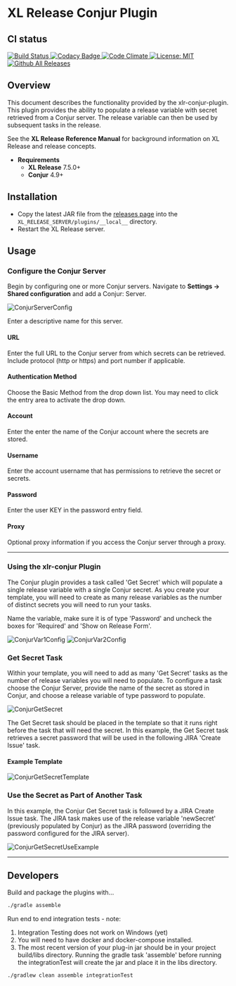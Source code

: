 # XL Release Conjur Plugin #

## CI status ##

[![Build Status][xlr-conjur-travis-image] ][xlr-conjur-travis-url]
[![Codacy Badge][xlr-conjur-plugin-codacy-image] ][xlr-conjur-plugin-codacy-url]
[![Code Climate][xlr-conjur-plugin-code-climate-image] ][xlr-conjur-plugin-code-climate-url]
[![License: MIT][xlr-conjur-plugin-license-image] ][xlr-conjur-plugin-license-url]
[![Github All Releases][xlr-conjur-plugin-downloads-image] ]()

[xlr-conjur-travis-image]: https://travis-ci.org/xebialabs-community/xlr-conjur-plugin.svg?branch=master
[xlr-conjur-travis-url]: https://travis-ci.org/xebialabs-community/xlr-conjur-plugin
[xlr-conjur-plugin-codacy-image]: https://api.codacy.com/project/badge/Grade/88dec34743b84dac8f9aaaa665a99207
[xlr-conjur-plugin-codacy-url]: https://www.codacy.com/app/ladamato/xlr-conjur-plugin

[xlr-conjur-plugin-code-climate-image]: https://codeclimate.com/github/xebialabs-community/xlr-conjur-plugin/badges/gpa.svg
[xlr-conjur-plugin-code-climate-url]: https://codeclimate.com/github/xebialabs-community/xlr-conjur-plugin
[xlr-conjur-plugin-license-image]: https://img.shields.io/badge/License-MIT-yellow.svg
[xlr-conjur-plugin-license-url]: https://opensource.org/licenses/MIT
[xlr-conjur-plugin-downloads-image]: https://img.shields.io/github/downloads/xebialabs-community/xlr-conjur-plugin/total.svg



## Overview ##

This document describes the functionality provided by the xlr-conjur-plugin.
This plugin provides the ability to populate a release variable with secret retrieved from a Conjur server. The release variable can then be used by subsequent tasks in the release. 

See the **XL Release Reference Manual** for background information on XL Release and release concepts.

* **Requirements**
  * **XL Release** 7.5.0+
  * **Conjur** 4.9+


## Installation ##

* Copy the latest JAR file from the [releases page](https://github.com/xebialabs-community/xlr-conjur-plugin/releases) into the `XL_RELEASE_SERVER/plugins/__local__` directory.
* Restart the XL Release server.


## Usage ##

### Configure the Conjur Server ###

Begin by configuring one or more Conjur servers.  Navigate to **Settings -> Shared configuration** and add a Conjur: Server.

![ConjurServerConfig](images/conjur-xlr-server-config.png)

Enter a descriptive name for this server.

#### URL ####

Enter the full URL to the Conjur server from which secrets can be retrieved.  Include protocol (http or https) and port number if applicable.

#### Authentication Method ####

Choose the Basic Method from the drop down list. You may need to click the entry area to activate the drop down.

#### Account ####

Enter the enter the name of the Conjur account where the secrets are stored.

#### Username ####

Enter the account username that has permissions to retrieve the secret or secrets.

#### Password ####

Enter the user KEY in the password entry field.

#### Proxy ####

Optional proxy information if you access the Conjur server through a proxy.

---
### Using the xlr-conjur Plugin ###
The Conjur plugin provides a task called 'Get Secret' which will populate a single release variable with a single Conjur secret. As you create your template, you will need to create as many release variables as the number of distinct secrets you will need to run your tasks. 

Name the variable, make sure it is of type 'Password' and uncheck the boxes for 'Required' and 'Show on Release Form'.

![ConjurVar1Config](images/conjur-xlr-release-var-1.png)
![ConjurVar2Config](images/conjur-xlr-release-var-2.png)

### Get Secret Task ###
Within your template, you will need to add as many 'Get Secret' tasks as the number of release variables you will need to populate. To configure a task choose the Conjur Server, provide the name of the secret as stored in Conjur, and choose a release variable of type password to populate. 

![ConjurGetSecret](images/conjur-xlr-getSecret-task.png)

The Get Secret task should be placed in the template so that it runs right before the task that will need the secret. In this example, the Get Secret task retrieves a secret password that will be used in the following JIRA 'Create Issue' task. 

#### Example Template ####

![ConjurGetSecretTemplate](images/conjur-xlr-template.png)



### Use the Secret as Part of Another Task ###
In this example, the Conjur Get Secret task is followed by a JIRA Create Issue task. The JIRA task makes use of the release variable 'newSecret' (previously populated by Conjur) as the JIRA password (overriding the password configured for the JIRA server).

![ConjurGetSecretUseExample](images/conjur-xlr-exampleUseSecret.png)


---


## Developers ##

Build and package the plugins with...

```bash
./gradle assemble
```

Run end to end integration tests - note: 
1. Integration Testing does not work on Windows (yet)
2. You will need to have docker and docker-compose installed. 
3. The most recent version of your plug-in jar should be in your project build/libs directory. Running the gradle task 'assemble' before running the integrationTest will create the jar and place it in the libs directory.

```bash
./gradlew clean assemble integrationTest
```

